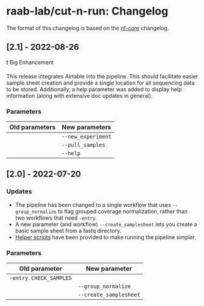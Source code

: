 raab-lab/cut-n-run: Changelog
==============================

The format of this changelog is based on the [nf-core](https://github.com/nf-core/rnaseq/blob/master/CHANGELOG.md) changelog.

## [2.1] - 2022-08-26

:exclamation: Big Enhancement

This release integrates Airtable into the pipeline. This should facilitate easier sample sheet creation and provide a single location for all sequencing data to be stored. Additionally, a help parameter was added to display help information (along with extensive doc updates in general).

### Parameters

| Old parameters         | New parameters         |
| ---------------------- | ---------------------- |
|                        | `--new_experiment`     |
|                        | `--pull_samples`	  |
|                        | `--help`	 	  |

## [2.0] - 2022-07-20

### Updates

- The pipeline has been changed to a single workflow that uses `--group_normalize` to flag grouped coverage normalization, rather than two workflows that need `-entry`.
- A new parameter (and workflow) `--create_samplesheet` lets you create a basic sample sheet from a fastq directory.
- [Helper scripts](/helper) have been provided to make running the pipeline simpler.

### Parameters

| Old parameter          | New parameter          |
| ---------------------- | ---------------------- |
| `-entry CHECK_SAMPLES` |                        |
|                        | `--group_normalize`    |
|                        | `--create_samplesheet` |
